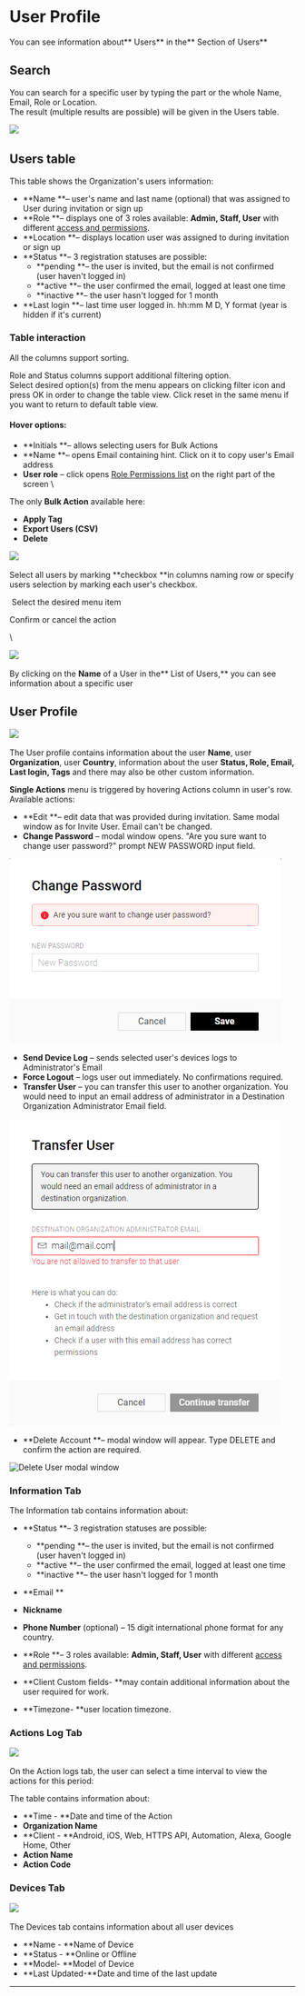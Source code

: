 # User Profile

You can see information about** Users** in the** Section of Users**

## Search

You can search for a specific user by typing the part or the whole Name, Email,  Role or Location.\
The result (multiple results are possible) will be given in the Users table. 

![](../../.gitbook/assets/search-user.png)



## Users table

This table shows the Organization's users information:

* **Name **– user's name and last name (optional) that was assigned to User during invitation or sign up
* **Role **– displays one of  3 roles available: **Admin, Staff, User** with different [access and permissions](../settings/access.md).
* **Location **– displays location user was assigned to during invitation or sign up
* **Status **– 3 registration statuses are possible:
  * **pending **– the user is invited, but the email is not confirmed (user haven't logged in) 
  * **active **– the user confirmed the email, logged at least one time 
  * **inactive **– the user hasn't logged for 1 month
* **Last login **– last time user logged in. hh:mm M D, Y format (year is hidden if it's current)

### Table interaction

All the columns support sorting.

Role and Status columns support additional filtering option.\
Select desired option(s) from the menu appears on clicking filter icon and press OK in order to change the table view. Click reset in the same menu if you want to return to default table view.

#### Hover options:

* **Initials **– allows selecting users for Bulk Actions
* **Name **– opens Email containing hint. Click on it to copy user's Email address
* **User role** – click opens [Role Permissions list](../settings/access.md) on the right part of the screen \


The only **Bulk Action** available here: 

* **Apply Tag**
* **Export Users (CSV)**
* **Delete**

![](../../.gitbook/assets/users-bulk-action-menu.png)

Select all users by marking **checkbox **in columns naming row or specify users selection by marking each user's checkbox.

‌ Select the desired menu item

 Confirm or cancel the action



\


![](../../.gitbook/assets/all-users-list.-1png.png)

By clicking on the **Name** of a User in the** List of Users,** you can see information about a specific user

## User Profile

![](../../.gitbook/assets/user-action-menu.png)

The User profile contains information about the user **Name**, user **Organization**, user **Country**, information about the user **Status, Role, Email, Last login, Tags** and there may also be other custom information.

**Single Actions** menu is triggered by hovering Actions column in user's row. Available actions:

* **Edit **– edit data that was provided during invitation. Same modal window as for Invite User. Email can't be changed.
* **Change Password** – modal window opens.  "Are you sure want to change user password?" prompt NEW PASSWORD input field.

![Change Password modal window](../../.gitbook/assets/change_password_modal.png)

* **Send Device Log** – sends selected user's devices logs to Administrator's Email
* **Force Logout** – logs user out immediately. No confirmations required.
* **Transfer User** – you can transfer this user to another organization. You would need to input an email address of administrator in a Destination Organization Administrator Email field.

![Transfer User modal window](../../.gitbook/assets/transfer_user.png)

* **Delete Account **– modal window will appear. Type DELETE and confirm the action are required.

![Delete User modal window](../../.gitbook/assets/delete_user_modal.gif)



### Information Tab

The Information tab contains information about: 

*   **Status **– 3 registration statuses are possible:

    * **pending **– the user is invited, but the email is not confirmed (user haven't logged in) 
    * **active **– the user confirmed the email, logged at least one time 
    * **inactive **– the user hasn't logged for 1 month


* **Email **
* **Nickname**
* **Phone Number** (optional) – 15 digit international phone format for any country. 
* **Role **– 3 roles available: **Admin, Staff, User** with different [access and permissions](../settings/access.md).
* **Client Custom fields- **may contain additional information about the user required for work.
* **Timezone- **user location timezone.

### Actions Log Tab

![](../../.gitbook/assets/user-action-log.png)

On the Action logs tab, the user can select a time interval to view the actions for this period:



The table contains information about:

* **Time - **Date and time of the Action
* **Organization Name**
* **Client - **Android, iOS, Web, HTTPS API, Automation, Alexa, Google Home, Other
* **Action Name**
* **Action Code**



### Devices Tab

![](../../.gitbook/assets/user-devices.png)

The Devices tab contains information about all user devices

* **Name - **Name of Device
* **Status - **Online or Offline
* **Model- **Model of Device
* **Last Updated-**Date and time of the last update

****
